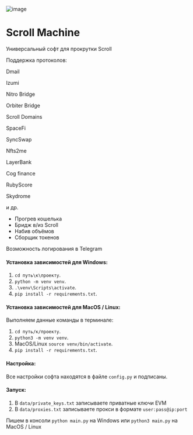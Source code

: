 ![image](https://github.com/privatekey7/Scroll-Machine/assets/36263200/4903dc18-96a5-43f1-a9a8-e7580a6113d2)

# Scroll Machine

Универсальный софт для прокрутки Scroll

Поддержка протоколов:

Dmail

Izumi

Nitro Bridge

Orbiter Bridge

Scroll Domains

SpaceFi

SyncSwap

Nfts2me

LayerBank

Cog finance

RubyScore

Skydrome

и др.

- Прогрев кошелька
- Бридж в/из Scroll
- Набив объёмов
- Сборщик токенов

Возможность логирования в Telegram

#### Установка зависимостей для Windows:

1. `cd путь\к\проекту`.
2. `python -m venv venv`.
3. `.\venv\Scripts\activate`.
4. `pip install -r requirements.txt`.

#### Установка зависимостей для MacOS / Linux:

Выполняем данные команды в терминале:

1. `cd путь/к/проекту`.
2. `python3 -m venv venv`.
3. MacOS/Linux `source venv/bin/activate`.
4. `pip install -r requirements.txt`.

#### Настройка:

Все настройки софта находятся в файле `config.py` и подписаны.


#### Запуск:

1. В `data/private_keys.txt` записываете приватные ключи EVM
2. В `data/proxies.txt` записываете прокси в формате `user:pass@ip:port`

Пишем в консоли `python main.py` на Windows или `python3 main.py` на MacOS / Linux
